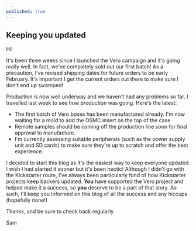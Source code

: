 ```yaml
---
published: true
---
```


## Keeping you updated

Hi!

It's been three weeks since I launched the Vero campaign and it's going really well. In fact, we've completely sold out our first batch! As a precaution, I've revised shipping dates for future orders to be early February. It's important I get the current orders out there to make sure I don't end up swamped!

Production is now well underway and we haven't had any problems so far. I travelled last week to see how production was going. Here's the latest:

- The first batch of Vero boxes has been manufactured already. I'm now waiting for a mold to add the OSMC insert on the top of the case
- Remote samples should be coming off the production line soon for final approval to manufacture.
- I'm currently assessing suitable peripherals (such as the power supply unit and SD cards) to make sure they're up to scratch and offer the best experience.

I decided to start this blog as it's the easiest way to keep everyone updated. I wish I had started it sooner but it's been hectic! Although I didn't go with the Kickstarter route, I've always been particularly fond of how Kickstarter projects keep backers updated. **You** have supported the Vero project and helped make it a success, so **you** deserve to be a part of that story. As such, I'll keep you informed on this blog of all the success and any hiccups (hopefully none!)

Thanks, and be sure to check back regularly

Sam
